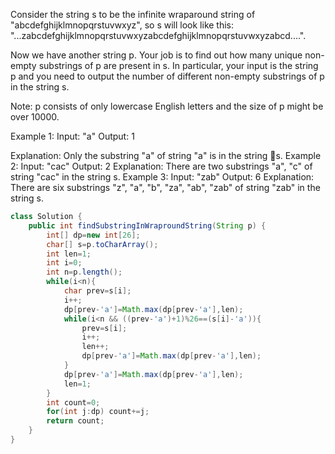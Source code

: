 Consider the string s to be the infinite wraparound string of "abcdefghijklmnopqrstuvwxyz", so s will look like this: "...zabcdefghijklmnopqrstuvwxyzabcdefghijklmnopqrstuvwxyzabcd....".

Now we have another string p. Your job is to find out how many unique non-empty substrings of p are present in s. In particular, your input is the string p and you need to output the number of different non-empty substrings of p in the string s.

Note: p consists of only lowercase English letters and the size of p might be over 10000.

Example 1:
Input: "a"
Output: 1

Explanation: Only the substring "a" of string "a" is in the string s.
Example 2:
Input: "cac"
Output: 2
Explanation: There are two substrings "a", "c" of string "cac" in the string s.
Example 3:
Input: "zab"
Output: 6
Explanation: There are six substrings "z", "a", "b", "za", "ab", "zab" of string "zab" in the string s.


```java
class Solution {
    public int findSubstringInWraproundString(String p) {
        int[] dp=new int[26];
        char[] s=p.toCharArray();
        int len=1;
        int i=0;
        int n=p.length();
        while(i<n){
            char prev=s[i];
            i++;
            dp[prev-'a']=Math.max(dp[prev-'a'],len);
            while(i<n && ((prev-'a')+1)%26==(s[i]-'a')){
                prev=s[i];
                i++;
                len++;
                dp[prev-'a']=Math.max(dp[prev-'a'],len);
            }
            dp[prev-'a']=Math.max(dp[prev-'a'],len);
            len=1;
        }
        int count=0;
        for(int j:dp) count+=j;
        return count;
    }
}
```

